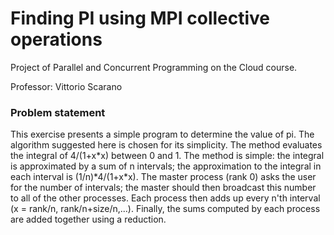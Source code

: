 # Finding PI using MPI collective operations 

Project of Parallel and Concurrent Programming on the Cloud course.

Professor: Vittorio Scarano

### Problem statement
This exercise presents a simple program to determine the value of pi. The algorithm suggested here is chosen for its simplicity. The method evaluates the integral of 4/(1+x\*x) between 0 and 1. The method is simple: the integral is approximated by a sum of n intervals; the approximation to the integral in each interval is (1/n)*4/(1+x\*x). The master process (rank 0) asks the user for the number of intervals; the master should then broadcast this number to all of the other processes. Each process then adds up every n'th interval (x = rank/n, rank/n+size/n,...). Finally, the sums computed by each process are added together using a reduction.
